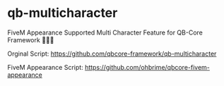 # qb-multicharacter
FiveM Appearance Supported Multi Character Feature for QB-Core Framework :people_holding_hands:

Orginal Script: https://github.com/qbcore-framework/qb-multicharacter

FiveM Appearance Script: https://github.com/ohbrime/qbcore-fivem-appearance
